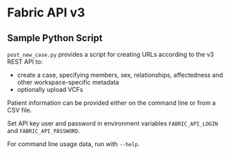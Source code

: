 # Fabric API v3
## Sample Python Script

`post_new_case.py` provides a script for creating URLs according to the v3 REST API to:

- create a case, specifying members, sex, relationships, affectedness and other workspace-specific metadata
- optionally upload VCFs

Patient information can be provided either on the command line or from a CSV file.

Set API key user and password in environment variables `FABRIC_API_LOGIN` and `FABRIC_API_PASSWORD`.

For command line usage data, run with `--help`.

